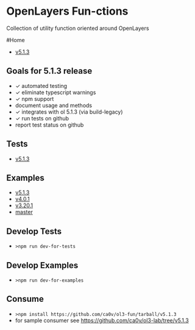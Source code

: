 # OpenLayers Fun-ctions
Collection of utility function oriented around OpenLayers

#Home
* [v5.1.3](https://github.com/ca0v/ol3-fun/tree/v5.1.3)

## Goals for 5.1.3 release
* ✓ automated testing
* ✓ eliminate typescript warnings
* ✓ npm support
* document usage and methods
* ✓ integrates with ol 5.1.3 (via build-legacy)
* ✓ run tests on github
* report test status on github

## Tests
* [v5.1.3](https://rawgit.com/ca0v/ol3-fun/v5.1.3/loaders/tests.html)

## Examples
* [v5.1.3](https://rawgit.com/ca0v/ol3-fun/v5.1.3/loaders/examples.html)
* [v4.0.1](https://rawgit.com/ca0v/ol3-fun/v4.0.1/rawgit.html)
* [v3.20.1](https://rawgit.com/ca0v/ol3-fun/v3.20.1/rawgit.html)
* [master](https://rawgit.com/ca0v/ol3-fun/master/rawgit.html)

## Develop Tests
* `>npm run dev-for-tests`

## Develop Examples
* `>npm run dev-for-examples`

## Consume
* `>npm install https://github.com/ca0v/ol3-fun/tarball/v5.1.3`
* for sample consumer see https://github.com/ca0v/ol3-lab/tree/v5.1.3

